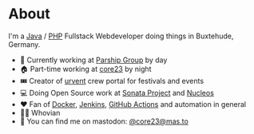 # About

I'm a [Java](https://github.com/openjdk) / [PHP](https://github.com/php) Fullstack Webdeveloper doing things in Buxtehude, Germany.

- 🏢 Currently working at [Parship Group](https://github.com/parship) by day
- 🏠 Part-time working at [core23](https://core23.de) by night
- 🎟️ Creator of [urvent](https://urvent.com/) crew portal for festivals and events
- 💻 Doing Open Source work at [Sonata Project](https://sonata-project.org/) and [Nucleos](https://nucleos.rocks)
- ❤️ Fan of [Docker](https://github.com/docker), [Jenkins](https://github.com/jenkinsci), [GitHub Actions](https://github.com/features/actions) and automation in general
- 💙💙 Whovian 
- 📨 You can find me on mastodon: [@core23@mas.to](https://mas.to/@core23)

